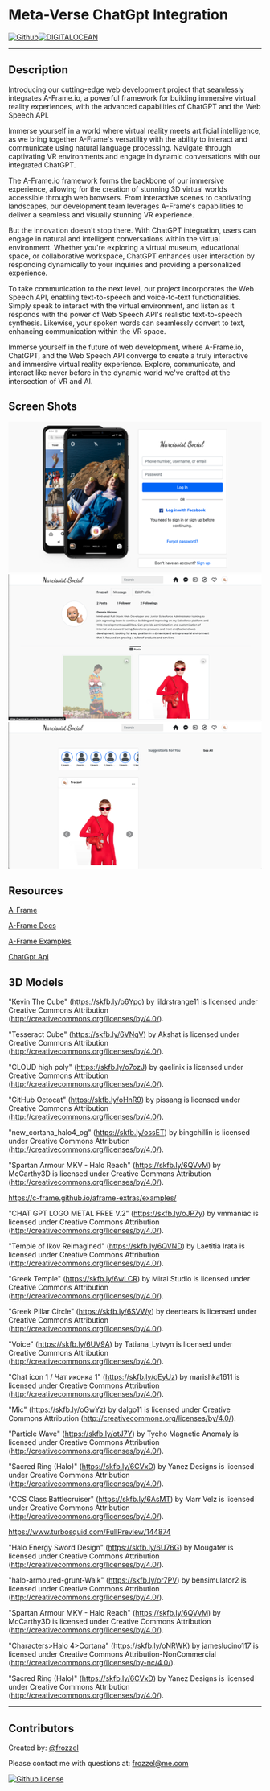    # Meta-Verse ChatGpt Integration   
   [![Github](https://img.shields.io/badge/GitHub-181717.svg?style=for-the-badge&logo=GitHub&logoColor=white)](https://github.com/frozzel/meta-verse)[![DIGITALOCEAN](https://img.shields.io/badge/DigitalOcean-0080FF.svg?style=for-the-badge&logo=DigitalOcean&logoColor=white)](https://sea-turtle-app-z2bd9.ondigitalocean.app/)
 
 ---



  ## Description
Introducing our cutting-edge web development project that seamlessly integrates A-Frame.io, a powerful framework for building immersive virtual reality experiences, with the advanced capabilities of ChatGPT and the Web Speech API. 

Immerse yourself in a world where virtual reality meets artificial intelligence, as we bring together A-Frame's versatility with the ability to interact and communicate using natural language processing. Navigate through captivating VR environments and engage in dynamic conversations with our integrated ChatGPT. 

The A-Frame.io framework forms the backbone of our immersive experience, allowing for the creation of stunning 3D virtual worlds accessible through web browsers. From interactive scenes to captivating landscapes, our development team leverages A-Frame's capabilities to deliver a seamless and visually stunning VR experience.

But the innovation doesn't stop there. With ChatGPT integration, users can engage in natural and intelligent conversations within the virtual environment. Whether you're exploring a virtual museum, educational space, or collaborative workspace, ChatGPT enhances user interaction by responding dynamically to your inquiries and providing a personalized experience.

To take communication to the next level, our project incorporates the Web Speech API, enabling text-to-speech and voice-to-text functionalities. Simply speak to interact with the virtual environment, and listen as it responds with the power of Web Speech API's realistic text-to-speech synthesis. Likewise, your spoken words can seamlessly convert to text, enhancing communication within the VR space.

Immerse yourself in the future of web development, where A-Frame.io, ChatGPT, and the Web Speech API converge to create a truly interactive and immersive virtual reality experience. Explore, communicate, and interact like never before in the dynamic world we've crafted at the intersection of VR and AI.
 


  ## Screen Shots

![Screen Shots](https://github.com/frozzel/narcissistSocial/blob/e41148c2c4c9fbcc1d6b2092de4090e214b870ca/s1.png)
![Screen Shots2](https://github.com/frozzel/narcissistSocial/blob/007c7688e0d778a3d49000ac61efbdb9b7141811/s2.png)
![Screen Shots3](https://github.com/frozzel/narcissistSocial/blob/007c7688e0d778a3d49000ac61efbdb9b7141811/s3.png)

  
  ## Resources

[A-Frame](https://aframe.io/)

[A-Frame Docs](https://aframe.io/docs/1.5.0/introduction/)

[A-Frame Examples](https://stemkoski.github.io/A-Frame-Examples/)

[ChatGpt Api](https://platform.openai.com/docs/api-reference/introduction)

## 3D Models

"Kevin The Cube" (https://skfb.ly/o6Ypo) by lildrstrange11 is licensed under Creative Commons Attribution (http://creativecommons.org/licenses/by/4.0/).


"Tesseract Cube" (https://skfb.ly/6VNqV) by Akshat is licensed under Creative Commons Attribution (http://creativecommons.org/licenses/by/4.0/).

"CLOUD high poly" (https://skfb.ly/o7ozJ) by gaelinix is licensed under Creative Commons Attribution (http://creativecommons.org/licenses/by/4.0/).

"GitHub Octocat" (https://skfb.ly/oHnR9) by pissang is licensed under Creative Commons Attribution (http://creativecommons.org/licenses/by/4.0/).

"new_cortana_halo4_og" (https://skfb.ly/ossET) by bingchillin is licensed under Creative Commons Attribution (http://creativecommons.org/licenses/by/4.0/).

"Spartan Armour MKV - Halo Reach" (https://skfb.ly/6QVvM) by McCarthy3D is licensed under Creative Commons Attribution (http://creativecommons.org/licenses/by/4.0/).

https://c-frame.github.io/aframe-extras/examples/

"CHAT GPT LOGO METAL FREE V.2" (https://skfb.ly/oJP7y) by vmmaniac is licensed under Creative Commons Attribution (http://creativecommons.org/licenses/by/4.0/).

"Temple of Ikov Reimagined" (https://skfb.ly/6QVND) by Laetitia Irata is licensed under Creative Commons Attribution (http://creativecommons.org/licenses/by/4.0/).

"Greek Temple" (https://skfb.ly/6wLCR) by Mirai Studio is licensed under Creative Commons Attribution (http://creativecommons.org/licenses/by/4.0/).

"Greek Pillar Circle" (https://skfb.ly/6SVWy) by deertears is licensed under Creative Commons Attribution (http://creativecommons.org/licenses/by/4.0/).

"Voice" (https://skfb.ly/6UV9A) by Tatiana_Lytvyn is licensed under Creative Commons Attribution (http://creativecommons.org/licenses/by/4.0/).

"Chat icon 1 / Чат иконка 1" (https://skfb.ly/oEyUz) by marishka1611 is licensed under Creative Commons Attribution (http://creativecommons.org/licenses/by/4.0/).

"Mic" (https://skfb.ly/oGwYz) by dalgo11 is licensed under Creative Commons Attribution (http://creativecommons.org/licenses/by/4.0/).

"Particle Wave" (https://skfb.ly/otJ7Y) by Tycho Magnetic Anomaly is licensed under Creative Commons Attribution (http://creativecommons.org/licenses/by/4.0/).

"Sacred Ring (Halo)" (https://skfb.ly/6CVxD) by Yanez Designs is licensed under Creative Commons Attribution (http://creativecommons.org/licenses/by/4.0/).

"CCS Class Battlecruiser" (https://skfb.ly/6AsMT) by Marr Velz is licensed under Creative Commons Attribution (http://creativecommons.org/licenses/by/4.0/).

https://www.turbosquid.com/FullPreview/144874

"Halo Energy Sword Design" (https://skfb.ly/6U76G) by Mougater is licensed under Creative Commons Attribution (http://creativecommons.org/licenses/by/4.0/).

"halo-armoured-grunt-Walk" (https://skfb.ly/or7PV) by bensimulator2 is licensed under Creative Commons Attribution (http://creativecommons.org/licenses/by/4.0/).

"Spartan Armour MKV - Halo Reach" (https://skfb.ly/6QVvM) by McCarthy3D is licensed under Creative Commons Attribution (http://creativecommons.org/licenses/by/4.0/).

"Characters>Halo 4>Cortana" (https://skfb.ly/oNRWK) by jameslucino117 is licensed under Creative Commons Attribution-NonCommercial (http://creativecommons.org/licenses/by-nc/4.0/).

"Sacred Ring (Halo)" (https://skfb.ly/6CVxD) by Yanez Designs is licensed under Creative Commons Attribution (http://creativecommons.org/licenses/by/4.0/).


---

  ## Contributors 

  Created by: [@frozzel](https://github.com/frozzel/meta-verse)
  
  Please contact me with questions at: frozzel@me.com
  
  [![Github license](https://img.shields.io/badge/License-MIT-yellow.svg)](https://opensource.org/licenses/MIT)
  

